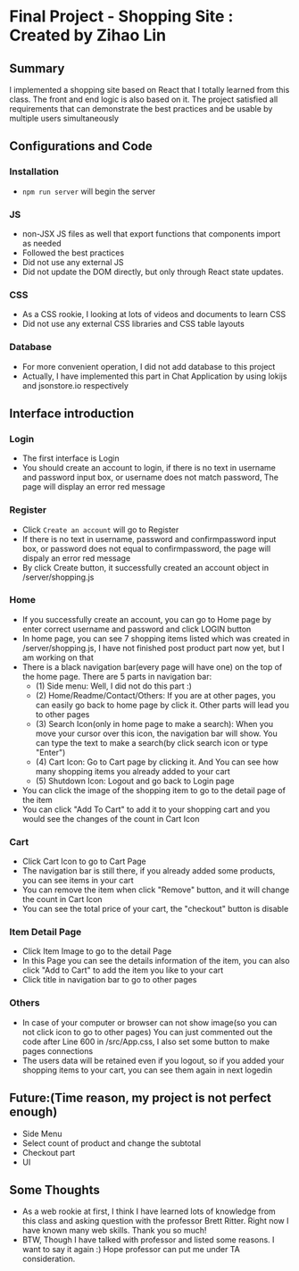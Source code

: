 # Final Project - Shopping Site : Created by Zihao Lin

## Summary
I implemented a shopping site based on React that I totally learned from this class. The front and end logic is also based on it. The project satisfied all requirements that can demonstrate the best practices and be usable by multiple users simultaneously

## Configurations and Code

### Installation
* `npm run server` will begin the server

### JS
* non-JSX JS files as well that export functions that components import as needed
* Followed the best practices
* Did not use any external JS
* Did not update the DOM directly, but only through React state updates.

### CSS
* As a CSS rookie, I looking at lots of videos and documents to learn CSS
* Did not use any external CSS libraries and CSS table layouts

### Database
* For more convenient operation, I did not add database to this project
* Actually, I have implemented this part in Chat Application by using lokijs and jsonstore.io respectively

## Interface introduction

### Login
* The first interface is Login
* You should create an account to login, if there is no text in username and password input box, or username does not match password, The page will display an error red message

### Register
* Click `Create an account` will go to Register
* If there is no text in username, password and confirmpassword input box, or password does not equal to confirmpassword, the page will dispaly an error red message
* By click Create button, it successfully created an account object in /server/shopping.js

### Home
* If you successfully create an account, you can go to Home page by enter correct username and password and click LOGIN button
* In home page, you can see 7 shopping items listed which was created in /server/shopping.js, I have not finished post product part now yet, but I am working on that
* There is a black navigation bar(every page will have one) on the top of the home page. There are 5 parts in navigation bar:
  * (1) Side menu: Well, I did not do this part :)
  * (2) Home/Readme/Contact/Others: If you are at other pages, you can easily go back to home page by click it. Other parts will       lead you to other pages
  * (3) Search Icon(only in home page to make a search): When you move your cursor over this icon, the navigation bar will show.       You can type the text to make a search(by click search icon or type "Enter")
  * (4) Cart Icon: Go to Cart page by clicking it. And You can see how many shopping items you already added to your cart
  * (5) Shutdown Icon: Logout and go back to Login page
* You can click the image of the shopping item to go to the detail page of the item
* You can click "Add To Cart" to add it to your shopping cart and you would see the changes of the count in Cart Icon

### Cart
* Click Cart Icon to go to Cart Page
* The navigation bar is still there, if you already added some products, you can see items in your cart
* You can remove the item when click "Remove" button, and it will change the count in Cart Icon
* You can see the total price of your cart, the "checkout" button is disable

### Item Detail Page
* Click Item Image to go to the detail Page
* In this Page you can see the details information of the item, you can also click "Add to Cart" to add the item you like to your cart
* Click title in navigation bar to go to other pages
  
### Others
* In case of your computer or browser can not show image(so you can not click icon to go to other pages) You can just commented out the code after Line 600 in /src/App.css, I also set some button to make pages connections
* The users data will be retained even if you logout, so if you added your shopping items to your cart, you can see them again in next logedin

## Future:(Time reason, my project is not perfect enough)
* Side Menu
* Select count of product and change the subtotal
* Checkout part
* UI

## Some Thoughts
* As a web rookie at first, I think I have learned lots of knowledge from this class and asking question with the professor Brett Ritter. Right now I have known many web skills. Thank you so much!
* BTW, Though I have talked with professor and listed some reasons. I want to say it again :) Hope professor can put me under TA consideration.
